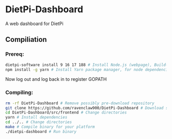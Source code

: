 # DietPi-Dashboard
A web dashboard for DietPi

## Compiliation
### Prereq:

```sh
dietpi-software install 9 16 17 188 # Install Node.js (webpage), Build-Essential (make), Git (git clone), and Go (binary), respectively
npm install -g yarn # Install Yarn package manager, for node dependencies
```
Now log out and log back in to register GOPATH

### Compiling:

```sh
rm -rf DietPi-Dashboard # Remove possibly pre-download repository
git clone https://github.com/ravenclaw900/DietPi-Dashboard # Download source code
cd DietPi-Dashboard/src/frontend # Change directories
yarn # Install dependencies
cd ../.. # Change directories
make # Compile binary for your platform
./dietpi-dashboard # Run binary
```

